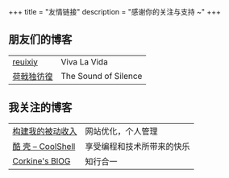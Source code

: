 +++
title = "友情链接"
description = "感谢你的关注与支持 ~"
+++
<!-- markdownlint-disable MD043 -->
## 朋友们的博客

|                                  |                      |
| -------------------------------- | -------------------- |
| [reuixiy](https://io-oi.me/)     | Viva La Vida         |
| [荷戟独彷徨](https://guanqr.com) | The Sound of Silence |

## 我关注的博客

|                                            |                            |
| ------------------------------------------ | -------------------------- |
| [构建我的被动收入](https://www.bmpi.dev/) | 网站优化，个人管理 |
| [酷 壳 – CoolShell](https://coolshell.cn/) | 享受编程和技术所带来的快乐 |
| [Corkine's BlOG](https://blog.mazhangjing.com/) | 知行合一 |
